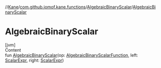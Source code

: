 //[Kane](../../index.md)/[com.github.jomof.kane.functions](../index.md)/[AlgebraicBinaryScalar](index.md)/[AlgebraicBinaryScalar](-algebraic-binary-scalar.md)



# AlgebraicBinaryScalar  
[jvm]  
Content  
fun [AlgebraicBinaryScalar](-algebraic-binary-scalar.md)(op: [AlgebraicBinaryScalarFunction](../-algebraic-binary-scalar-function/index.md), left: [ScalarExpr](../../com.github.jomof.kane.impl/-scalar-expr/index.md), right: [ScalarExpr](../../com.github.jomof.kane.impl/-scalar-expr/index.md))  



